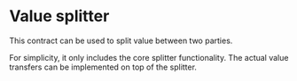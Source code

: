 # Value splitter

This contract can be used to split value between two parties.

For simplicity, it only includes the core splitter functionality. The actual value transfers can be implemented on top of the splitter.
